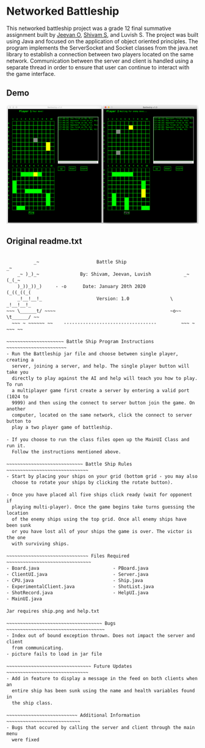 # Networked Battleship
This networked battleship project was a grade 12 final summative assignment built by [Jeevan O](https://github.com/jeevano), [Shivam S](https://github.com/ShivamSood17), and Luvish S. The project was built using Java and focused on the application of object oriented principles.
The program implements the ServerSocket and Socket classes from the java.net library to establish a  connection between two players located on the same network.
Communication between the server and client is handled using a separate thread in order to ensure that user can continue to interact with the game interface.

## Demo
![Demo](demo.png)

## Original readme.txt
~~~~~~~~~~~~~~~~~    ----------------------------------     ~~~~~~~~~~~~~~~~~ 

          _~                     Battle Ship                           _~
    _~ )_)_~               By: Shivam, Jeevan, Luvish            _~ (_(_~
    )_))_))_)     - -o      Date: January 20th 2020              (_((_((_(
    _!__!__!_                    Version: 1.0               \    _!__!__!_
~~~ \______t/ ~~~~                                          ~o~~ \t______/ ~~
  ~~~ ~ ~~~~~~ ~~    ----------------------------------         ~~~ ~ ~~~ ~~

~~~~~~~~~~~~~~~~~~~~~ Battle Ship Program Instructions ~~~~~~~~~~~~~~~~~~~~~~
- Run the Battleship jar file and choose between single player, creating a
  server, joining a server, and help. The single player button will take you
  directly to play against the AI and help will teach you how to play. To run
  a multiplayer game first create a server by entering a valid port (1024 to
  9999) and then using the connect to server button join the game. On another
  computer, located on the same network, click the connect to server button to
  play a two player game of battleship.

- If you choose to run the class files open up the MainUI Class and run it.
  Follow the instructions mentioned above.

~~~~~~~~~~~~~~~~~~~~~~~~~~~~ Battle Ship Rules ~~~~~~~~~~~~~~~~~~~~~~~~~~~~~~
- Start by placing your ships on your grid (bottom grid - you may also
  choose to rotate your ships by clicking the rotate button).

- Once you have placed all five ships click ready (wait for opponent if
  playing multi-player). Once the game begins take turns guessing the location
  of the enemy ships using the top grid. Once all enemy ships have been sunk
  or you have lost all of your ships the game is over. The victor is the one
  with surviving ships.

~~~~~~~~~~~~~~~~~~~~~~~~~~~~~~ Files Required ~~~~~~~~~~~~~~~~~~~~~~~~~~~~~~~
- Board.java                           - PBoard.java
- ClientUI.java                        - Server.java
- CPU.java                             - Ship.java
- ExperimentalClient.java              - ShotList.java
- ShotRecord.java                      - HelpUI.java
- MainUI.java

Jar requires ship.png and help.txt

~~~~~~~~~~~~~~~~~~~~~~~~~~~~~~~~~~~ Bugs ~~~~~~~~~~~~~~~~~~~~~~~~~~~~~~~~~~~~
- Index out of bound exception thrown. Does not impact the server and client
  from communicating.
- picture fails to load in jar file

~~~~~~~~~~~~~~~~~~~~~~~~~~~~~~~ Future Updates ~~~~~~~~~~~~~~~~~~~~~~~~~~~~~~
- Add in feature to display a message in the feed on both clients when an
  entire ship has been sunk using the name and health variables found in
  the ship class.

~~~~~~~~~~~~~~~~~~~~~~~~~~ Additional Information ~~~~~~~~~~~~~~~~~~~~~~~~~~~
- Bugs that occured by calling the server and client through the main menu
  were fixed
